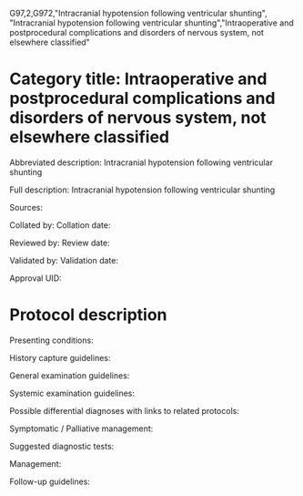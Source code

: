G97,2,G972,"Intracranial hypotension following ventricular shunting", "Intracranial hypotension following ventricular shunting","Intraoperative and postprocedural complications and disorders of nervous system, not elsewhere classified"
# Category title: Intraoperative and postprocedural complications and disorders of nervous system, not elsewhere classified

Abbreviated description: Intracranial hypotension following ventricular shunting

Full description: Intracranial hypotension following ventricular shunting

Sources:

Collated by:
Collation date:

Reviewed by:
Review date:

Validated by:
Validation date:

Approval UID:

# Protocol description

Presenting conditions:

History capture guidelines:

General examination guidelines:

Systemic examination guidelines:

Possible differential diagnoses with links to related protocols:

Symptomatic / Palliative management:

Suggested diagnostic tests:

Management:

Follow-up guidelines:

